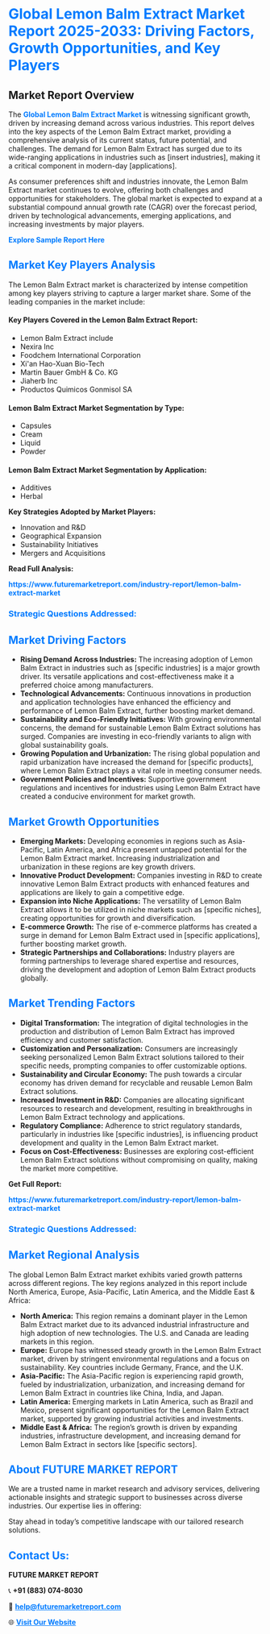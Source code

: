<h1 style="color: #007BFF;">Global Lemon Balm Extract Market Report 2025-2033: Driving Factors, Growth Opportunities, and Key Players</h1>

<section id="overview">
<h2>Market Report Overview</h2>
<p>The <a href="https://www.futuremarketreport.com/industry-report/lemon-balm-extract-market" style="color: #007BFF; text-decoration: none;"><strong>Global Lemon Balm Extract Market</strong></a> is witnessing significant growth, driven by increasing demand across various industries. This report delves into the key aspects of the Lemon Balm Extract market, providing a comprehensive analysis of its current status, future potential, and challenges. The demand for Lemon Balm Extract has surged due to its wide-ranging applications in industries such as [insert industries], making it a critical component in modern-day [applications].</p>
<p>As consumer preferences shift and industries innovate, the Lemon Balm Extract market continues to evolve, offering both challenges and opportunities for stakeholders. The global market is expected to expand at a substantial compound annual growth rate (CAGR) over the forecast period, driven by technological advancements, emerging applications, and increasing investments by major players.</p>
</section>

<section id="overview">
<p><a href="https://www.futuremarketreport.com/request-sample/reportId=101178" style="color: #007BFF; text-decoration: none;"><strong>Explore Sample Report Here</strong></a></p>
</section>

<section id="key-players">
<h2 style="color: #007BFF;">Market Key Players Analysis</h2>
<p>The Lemon Balm Extract market is characterized by intense competition among key players striving to capture a larger market share. Some of the leading companies in the market include:</p>
<h4>Key Players Covered in the Lemon Balm Extract Report:</h4>
<ul><li>Lemon Balm Extract include</li><li>Nexira Inc</li><li>Foodchem International Corporation</li><li>Xi&#039;an Hao-Xuan Bio-Tech</li><li>Martin Bauer GmbH &amp; Co. KG</li><li>Jiaherb Inc</li><li>Productos Quimicos Gonmisol SA</li></ul>
<h4>Lemon Balm Extract Market Segmentation by Type:</h4>
<ul><li>Capsules</li><li>Cream</li><li>Liquid</li><li>Powder</li></ul>

<h4>Lemon Balm Extract Market Segmentation by Application:</h4>
<ul><li>Additives</li><li>Herbal</li></ul>
<p><strong>Key Strategies Adopted by Market Players:</strong></p>
<ul>
<li>Innovation and R&D</li>
<li>Geographical Expansion</li>
<li>Sustainability Initiatives</li>
<li>Mergers and Acquisitions</li>
</ul>
</section>

<section>
<p><strong>Read Full Analysis: </strong></p><a href="https://www.futuremarketreport.com/industry-report/lemon-balm-extract-market" style="color: #007BFF; text-decoration: none;"><strong>https://www.futuremarketreport.com/industry-report/lemon-balm-extract-market</strong></a>
<h3 style="color: #007BFF;">Strategic Questions Addressed:</h3>
</section>

<section id="driving-factors">
<h2 style="color: #007BFF;">Market Driving Factors</h2>
<ul>
<li><strong>Rising Demand Across Industries:</strong> The increasing adoption of Lemon Balm Extract in industries such as [specific industries] is a major growth driver. Its versatile applications and cost-effectiveness make it a preferred choice among manufacturers.</li>
<li><strong>Technological Advancements:</strong> Continuous innovations in production and application technologies have enhanced the efficiency and performance of Lemon Balm Extract, further boosting market demand.</li>
<li><strong>Sustainability and Eco-Friendly Initiatives:</strong> With growing environmental concerns, the demand for sustainable Lemon Balm Extract solutions has surged. Companies are investing in eco-friendly variants to align with global sustainability goals.</li>
<li><strong>Growing Population and Urbanization:</strong> The rising global population and rapid urbanization have increased the demand for [specific products], where Lemon Balm Extract plays a vital role in meeting consumer needs.</li>
<li><strong>Government Policies and Incentives:</strong> Supportive government regulations and incentives for industries using Lemon Balm Extract have created a conducive environment for market growth.</li>
</ul>
</section>

<section id="growth-opportunities">
<h2 style="color: #007BFF;">Market Growth Opportunities</h2>
<ul>
<li><strong>Emerging Markets:</strong> Developing economies in regions such as Asia-Pacific, Latin America, and Africa present untapped potential for the Lemon Balm Extract market. Increasing industrialization and urbanization in these regions are key growth drivers.</li>
<li><strong>Innovative Product Development:</strong> Companies investing in R&D to create innovative Lemon Balm Extract products with enhanced features and applications are likely to gain a competitive edge.</li>
<li><strong>Expansion into Niche Applications:</strong> The versatility of Lemon Balm Extract allows it to be utilized in niche markets such as [specific niches], creating opportunities for growth and diversification.</li>
<li><strong>E-commerce Growth:</strong> The rise of e-commerce platforms has created a surge in demand for Lemon Balm Extract used in [specific applications], further boosting market growth.</li>
<li><strong>Strategic Partnerships and Collaborations:</strong> Industry players are forming partnerships to leverage shared expertise and resources, driving the development and adoption of Lemon Balm Extract products globally.</li>
</ul>
</section>

<section id="trending-factors">
<h2 style="color: #007BFF;">Market Trending Factors</h2>
<ul>
<li><strong>Digital Transformation:</strong> The integration of digital technologies in the production and distribution of Lemon Balm Extract has improved efficiency and customer satisfaction.</li>
<li><strong>Customization and Personalization:</strong> Consumers are increasingly seeking personalized Lemon Balm Extract solutions tailored to their specific needs, prompting companies to offer customizable options.</li>
<li><strong>Sustainability and Circular Economy:</strong> The push towards a circular economy has driven demand for recyclable and reusable Lemon Balm Extract solutions.</li>
<li><strong>Increased Investment in R&D:</strong> Companies are allocating significant resources to research and development, resulting in breakthroughs in Lemon Balm Extract technology and applications.</li>
<li><strong>Regulatory Compliance:</strong> Adherence to strict regulatory standards, particularly in industries like [specific industries], is influencing product development and quality in the Lemon Balm Extract market.</li>
<li><strong>Focus on Cost-Effectiveness:</strong> Businesses are exploring cost-efficient Lemon Balm Extract solutions without compromising on quality, making the market more competitive.</li>
</ul>
</section>

<section>
<p><strong>Get Full Report: </strong></p><a href="https://www.futuremarketreport.com/industry-report/lemon-balm-extract-market" style="color: #007BFF; text-decoration: none;"><strong>https://www.futuremarketreport.com/industry-report/lemon-balm-extract-market</strong></a>
<h3 style="color: #007BFF;">Strategic Questions Addressed:</h3>
</section>


<section id="regional-analysis">
<h2 style="color: #007BFF;">Market Regional Analysis</h2>
<p>The global Lemon Balm Extract market exhibits varied growth patterns across different regions. The key regions analyzed in this report include North America, Europe, Asia-Pacific, Latin America, and the Middle East & Africa:</p>
<ul>
<li><strong>North America:</strong> This region remains a dominant player in the Lemon Balm Extract market due to its advanced industrial infrastructure and high adoption of new technologies. The U.S. and Canada are leading markets in this region.</li>
<li><strong>Europe:</strong> Europe has witnessed steady growth in the Lemon Balm Extract market, driven by stringent environmental regulations and a focus on sustainability. Key countries include Germany, France, and the U.K.</li>
<li><strong>Asia-Pacific:</strong> The Asia-Pacific region is experiencing rapid growth, fueled by industrialization, urbanization, and increasing demand for Lemon Balm Extract in countries like China, India, and Japan.</li>
<li><strong>Latin America:</strong> Emerging markets in Latin America, such as Brazil and Mexico, present significant opportunities for the Lemon Balm Extract market, supported by growing industrial activities and investments.</li>
<li><strong>Middle East & Africa:</strong> The region’s growth is driven by expanding industries, infrastructure development, and increasing demand for Lemon Balm Extract in sectors like [specific sectors].</li>
</ul>
</section>

<footer>
<h2 style="color: #007BFF;">About FUTURE MARKET REPORT</h2>
<p>We are a trusted name in market research and advisory services, delivering actionable insights and strategic support to businesses across diverse industries. Our expertise lies in offering:</p>

<p>Stay ahead in today’s competitive landscape with our tailored research solutions.</p>

<h2 style="color: #007BFF;">Contact Us:</h2>
<p><strong>FUTURE MARKET REPORT</strong></p>
<p>📞 <strong>+91 (883) 074-8030</strong></p>
<p>📧 <strong><a href="mailto:help@futuremarketreport.com" style="color: #007BFF;">help@futuremarketreport.com</a></strong></p>
<p>🌐 <strong><a href="https://www.futuremarketreport.com/" style="color: #007BFF;">Visit Our Website</a></strong></p>
</footer>